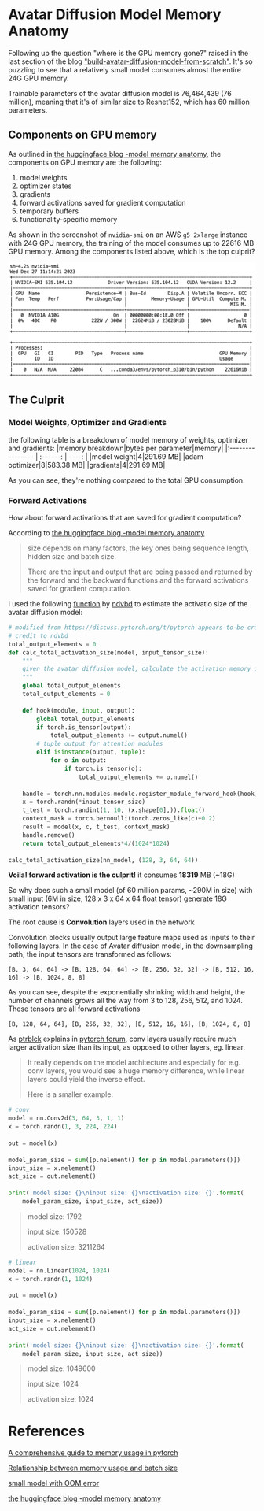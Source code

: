 # Avatar Diffusion Model Memory Anatomy
Following up the question "where is the GPU memory gone?" raised in the last section of the blog ["build-avatar-diffusion-model-from-scratch"](https://wuyangli.github.io/2024/01/01/build-avatar-diffusion-model-from-scratch). It's so puzzling to see that a relatively small model consumes almost the entire 24G GPU memory.

Trainable parameters of the avatar diffusion model is 76,464,439 (76 million), meaning that it's of similar size to Resnet152, which has 60 million parameters.

## Components on GPU memory
As outlined in [the huggingface blog -model memory anatomy](https://huggingface.co/docs/transformers/model_memory_anatomy), the components on GPU memory are the following: 
1. model weights
2. optimizer states
3. gradients
4. forward activations saved for gradient computation
5. temporary buffers
6. functionality-specific memory

As shown in the screenshot of `nvidia-smi` on an AWS `g5 2xlarge` instance with 24G GPU memory, the training of the model consumes up to 22616 MB GPU memory. Among the components listed above, which is the top culprit? 
<p align=center>
  <img src="/docs/assets/images/diffusion_models/figures/nvidia-smi-screenshot.png" alt="" width="600"/>
</p>

## The Culprit
### Model Weights, Optimizer and Gradients
the following table is a breakdown of model memory of weights, optimizer and gradients:
|memory breakdown|bytes per parameter|memory|
|:---------------- | :------: | ----: |
|model weight|4|291.69 MB|
|adam optimizer|8|583.38 MB|
|gradients|4|291.69 MB|

As you can see, they're nothing compared to the total GPU consumption. 
### Forward Activations
How about forward activations that are saved for gradient computation? 

According to [the huggingface blog -model memory anatomy](https://huggingface.co/docs/transformers/model_memory_anatomy)
>size depends on many factors, the key ones being sequence length, hidden size and batch size.
> 
>There are the input and output that are being passed and returned by the forward and the backward functions and the forward activations saved for gradient computation.

I used the following [function](https://discuss.pytorch.org/t/pytorch-appears-to-be-crashing-due-to-oom-prematurely/131039/13) by [ndvbd](https://discuss.pytorch.org/u/ndvbd/summary) to estimate the activatio size of the avatar diffusion model:
```python
# modified from https://discuss.pytorch.org/t/pytorch-appears-to-be-crashing-due-to-oom-prematurely/131039/13
# credit to ndvbd
total_output_elements = 0
def calc_total_activation_size(model, input_tensor_size):
    """
    given the avatar diffusion model, calculate the activation memory in MB 
    """
    global total_output_elements
    total_output_elements = 0

    def hook(module, input, output):
        global total_output_elements
        if torch.is_tensor(output):
            total_output_elements += output.numel()
        # tuple output for attention modules
        elif isinstance(output, tuple):
            for o in output:
                if torch.is_tensor(o):
                    total_output_elements += o.numel()
        
    handle = torch.nn.modules.module.register_module_forward_hook(hook)
    x = torch.randn(*input_tensor_size)
    t_test = torch.randint(1, 10, (x.shape[0],)).float()
    context_mask = torch.bernoulli(torch.zeros_like(c)+0.2)
    result = model(x, c, t_test, context_mask)
    handle.remove()
    return total_output_elements*4/(1024*1024)

calc_total_activation_size(nn_model, (128, 3, 64, 64))
```
**Voila! forward activation is the culprit!** it consumes **18319** MB (~18G)

So why does such a small model (of 60 million params, ~290M in size) with small input (6M in size, 128 x 3 x 64 x 64 float tensor) generate 18G activation tensors?

The root cause is **Convolution** layers used in the network

Convolution blocks usually output large feature maps used as inputs to their following layers.
In the case of Avatar diffusion model, in the downsampling path, the input tensors are transformed as follows:
```
[B, 3, 64, 64] -> [B, 128, 64, 64] -> [B, 256, 32, 32] -> [B, 512, 16, 16] -> [B, 1024, 8, 8]
```
As you can see, despite the exponentially shrinking width and height, the number of channels grows all the way from 3 to 128, 256, 512, and 1024. These tensors are all forward activations
```
[B, 128, 64, 64], [B, 256, 32, 32], [B, 512, 16, 16], [B, 1024, 8, 8]
```

As [ptrblck](https://discuss.pytorch.org/u/ptrblck/summary) explains in [pytorch forum](https://discuss.pytorch.org/t/pytorch-appears-to-be-crashing-due-to-oom-prematurely/131039/9), conv layers usually require much larger activation size than its input, as opposed to other layers, eg. linear. 
>It really depends on the model architecture and especially for e.g. conv layers, you would see a huge memory difference, while linear layers could yield the inverse effect.
>
>Here is a smaller example:
```python
# conv
model = nn.Conv2d(3, 64, 3, 1, 1)
x = torch.randn(1, 3, 224, 224)

out = model(x)

model_param_size = sum([p.nelement() for p in model.parameters()])
input_size = x.nelement()
act_size = out.nelement()

print('model size: {}\ninput size: {}\nactivation size: {}'.format(
    model_param_size, input_size, act_size))
````
> model size: 1792
> 
> input size: 150528
> 
> activation size: 3211264
```python  
# linear
model = nn.Linear(1024, 1024)
x = torch.randn(1, 1024)

out = model(x)

model_param_size = sum([p.nelement() for p in model.parameters()])
input_size = x.nelement()
act_size = out.nelement()

print('model size: {}\ninput size: {}\nactivation size: {}'.format(
    model_param_size, input_size, act_size))
```

> model size: 1049600
>
> input size: 1024
>
> activation size: 1024


# References
[A comprehensive guide to memory usage in pytorch](https://medium.com/deep-learning-for-protein-design/a-comprehensive-guide-to-memory-usage-in-pytorch-b9b7c78031d3)

[Relationship between memory usage and batch size](https://discuss.pytorch.org/t/relationship-between-gpu-memory-usage-and-batch-size/132266)

[small model with OOM error](https://discuss.pytorch.org/t/pytorch-appears-to-be-crashing-due-to-oom-prematurely/131039/11)

[the huggingface blog -model memory anatomy](https://huggingface.co/docs/transformers/model_memory_anatomy)

